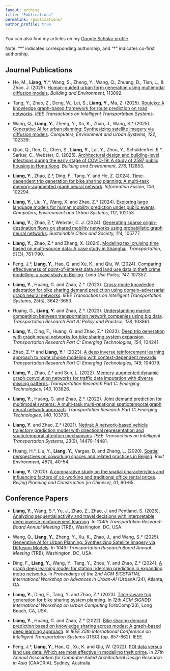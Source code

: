 ```yaml
---
layout: archive
title: "Publications"
permalink: /publications/
author_profile: true
---
```

You can also find my articles on my [Google Scholar profile](https://scholar.google.com/citations?user=qIWf7ZgAAAAJ&hl=zh-CN&oi=sra).

Note: “*” indicates corresponding authorship, and “†” indicates co-first authorship.

## Journal Publications

* He, M., **Liang, Y.***,  Wang, S., Zheng, Y., Wang, Q., Zhuang, D., Tian, L., & Zhao, J. (2025). [Human-guided urban form generation using multimodal diffusion models](https://doi.org/10.1016/j.buildenv.2025.113892). <i>Building and Environment, </i>113892.

* Tang, Y., Zhao, Z., Deng, W., Lei, S., **Liang, Y.**, Ma, Z. (2025). [Routekg: A knowledge graph-based framework for route prediction on road networks](https://doi.org/10.1109/TITS.2025.3615448). <i>IEEE Transactions on Intelligent Transportation Systems</i>.

* Wang, Q., **Liang, Y.**, Zheng, Y., Xu, K., Zhao, J., Wang, S.* (2025). [Generative AI for urban planning: Synthesizing satellite imagery via diffusion models](https://doi.org/10.1016/j.compenvurbsys.2025.102339). <i>Computers, Environment and Urban Systems, 122,</i> 102339.

* Qiao, Q., Ren, C., Chen, S., **Liang, Y.**, Lai, Y., Zhou, Y., Schuldenfrei, E.*, Sarkar, C., Webster, C. (2025). [Architectural design and building-level infections during the early stage of COVID-19: A study of 2597 public housing in Hong Kong](https://doi.org/10.1016/j.buildenv.2025.112853). <i>Building and Environment, 276, </i>112853.
  
* **Liang, Y.**, Zhao, Z.*, Ding, F., Tang, Y. and He, Z. (2024). [Time-dependent trip generation for bike sharing planning: A multi-task memory-augmented graph neural network](https://doi.org/10.1016/j.inffus.2024.102294). <i>Information Fusion, 106, </i>102294. 

* **Liang, Y.**, Liu, Y., Wang, X. and Zhao, Z.* (2024). [Exploring large language models for human mobility prediction under public events](https://doi.org/10.1016/j.compenvurbsys.2024.102153). <i>Computers, Environment and Urban Systems, 112, </i>102153.

* **Liang, Y.**, Zhao, Z.*, Webster, C. J. (2024). [Generating sparse origin-destination flows on shared mobility networks using probabilistic graph neural networks](https://doi.org/10.1016/j.scs.2024.105777). <i>Sustainable Cities and Society, 114, </i>105777.

* **Liang, Y.**, Zhao, Z.* and Zhang, X. (2024). [Modeling taxi cruising time based on multi-source data: A case study in Shanghai](https://doi.org/10.1007/s11116-022-10348-y). <i>Transportation, 51</i>(3), 761-790.

* Feng, J.*, **Liang, Y.**, Hao, Q. and Xu, K., and Qiu, W. (2024). [Comparing effectiveness of point-of-interest data and land use data in theft crime modelling: a case study in Beijing](https://doi.org/10.1016/j.landusepol.2024.107357). <i>Land Use Policy, 147, </i>107357.

* **Liang, Y.**, Huang, G. and Zhao, Z.*. (2023). [Cross-mode knowledge adaptation for bike sharing demand prediction using domain-adversarial graph neural networks](https://doi.org/10.1109/TITS.2023.3322717). <i>IEEE Transactions on Intelligent Transportation Systems, 25</i>(5), 3642-3653.

* Huang, G., **Liang, Y.** and Zhao, Z.*. (2023). [Understanding market competition between transportation network companies using big data](https://doi.org/10.1016/j.tra.2023.103861). <i>Transportation Research Part A: Policy and Practice, 178, </i>103861.

* **Liang, Y.**, Ding, F., Huang, G. and Zhao, Z.* (2023). [Deep trip generation with graph neural networks for bike sharing system expansion](https://doi.org/10.1016/j.trc.2023.104241). <i>Transportation Research Part C: Emerging Technologies, 154, </i>104241.

* Zhao, Z.†* and **Liang, Y.**† (2023). [A deep inverse reinforcement learning approach to route choice modeling with context-dependent rewards](https://doi.org/10.1016/j.trc.2023.104079). <i>Transportation Research Part C: Emerging Technologies, 149, </i>104079.

* **Liang, Y.**, Zhao, Z.* and Sun, L. (2022). [Memory-augmented dynamic graph convolution networks for traffic data imputation with diverse missing patterns](https://doi.org/10.1016/j.trc.2022.103826). <i>Transportation Research Part C: Emerging Technologies, 143, </i>103826.

* **Liang, Y.**, Huang, G. and Zhao, Z.*. (2022). [Joint demand prediction for multimodal systems: A multi-task multi-relational spatiotemporal graph neural network approach](https://doi.org/10.1016/j.trc.2022.103731). <i>Transportation Research Part C: Emerging Technologies, 140, </i>103731.

* **Liang, Y.** and Zhao, Z.* (2021). [Nettraj: A network-based vehicle trajectory prediction model with directional representation and spatiotemporal attention mechanisms](https://doi.org/10.1109/TITS.2021.3129588). <i>IEEE Transactions on Intelligent Transportation Systems, 23</i>(9), 14470-14481.

* Huang, H.*, Liu, Y., **Liang, Y.**, Vargas, D. and Zhang, L. (2020). [Spatial perspectives on coworking spaces and related practices in Beijing](https://doi.org/10.2148/benv.46.1.40). <i>Built Environment, 46</i>(1), 40-54.

* **Liang, Y.** (2020). [A comparative study on the spatial characteristics and influencing factors of co-working and traditional office rental prices](https://qikan.cqvip.com/Qikan/Article/Detail?id=7101696106). <i>Beijing Planning and Construction (in Chinese), 01, </i>60-65.
  
## Conference Papers

* **Liang, Y.**, Wang, S.*, Yu, J., Zhao, Z., Zhao, J. and Pentland, S. (2025). [Analyzing sequential activity and travel decisions with interpretable deep inverse reinforcement learning](https://arxiv.org/abs/2503.12761). In <i>104th Transportation Research Board Annual Meeting </i>(TRB), Washington, DC, USA. 

* Wang, Q., **Liang, Y.**, Zheng, Y., Xu, K., Zhao, J., and Wang, S.* (2025). [Generative AI for Urban Planning: Synthesizing Satellite Imagery via Diffusion Models](https://www.arxiv.org/abs/2505.08833). In <i>104th Transportation Research Board Annual Meeting </i>(TRB), Washington, DC, USA.
  
* Ding, F., **Liang, Y.**, Wang, Y., Tang, Y., Zhou, Y. and Zhao, Z.* (2024). [A graph deep learning model for station ridership prediction in expanding metro networks](https://doi.org/10.1145/3681780.3697247). In <i>Proceedings of the 2nd ACM SIGSPATIAL International Workshop on Advances in Urban-AI </i>(UrbanAI’24), Atlanta, GA.

* **Liang, Y.**, Ding, F., Tang, Y. and Zhao, Z.* (2023). [Time-aware trip generation for bike sharing system planning](http://urban-computing.com/urbcomp2023/file/UrbComp2023_paper_5.pdf). In <i>12th ACM SIGKDD International Workshop on Urban Computing </i>(UrbComp’23), Long Beach, CA, USA.

* **Liang, Y.**, Huang, G. and Zhao, Z.* (2022). [Bike sharing demand prediction based on knowledge sharing across modes: A graph-based deep learning approach](https://doi.org/10.1109/ITSC55140.2022.9922276). In <i>IEEE 25th International Conference on Intelligent Transportation Systems </i>(ITSC) (pp. 857-862). IEEE.

* Feng, J.*, **Liang, Y.**, Hao, Q., Xu, K. and Qiu, W. (2022). [POI data versus land use data: Which are most effective in modelling theft crime](https://doi.org/10.52842/conf.caadria.2022.1.425). In <i>27th Annual Association for Computer-Aided Architectural Design Research in Asia </i>(CAADRIA), Sydney, Australia.





